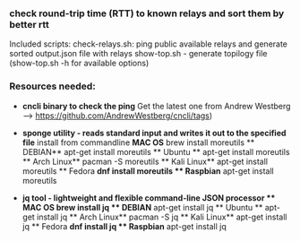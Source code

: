 ### check round-trip time (RTT) to known relays and sort them by better rtt

Included scripts:
check-relays.sh: ping public available relays and generate sorted output.json file with relays
show-top.sh - generate topilogy file (show-top.sh -h for available options)


### Resources needed:
- **cncli binary to check the ping** 
Get the latest one from Andrew Westberg --> https://github.com/AndrewWestberg/cncli/tags)

- **sponge utility - reads standard input and writes it out to the specified file**
install from commandline
**MAC OS** brew install moreutils
** DEBIAN** apt-get install moreutils
** Ubuntu ** apt-get install moreutils
** Arch Linux** pacman -S moreutils
** Kali Linux** apt-get install moreutils
** Fedora **dnf install moreutils
** Raspbian** apt-get install moreutils
 
- **jq tool - lightweight and flexible command-line JSON processor **
**MAC OS** brew install  jq
** DEBIAN** apt-get install  jq
** Ubuntu ** apt-get install  jq
** Arch Linux** pacman -S  jq
** Kali Linux** apt-get install  jq
** Fedora **dnf install  jq
** Raspbian** apt-get install  jq 









